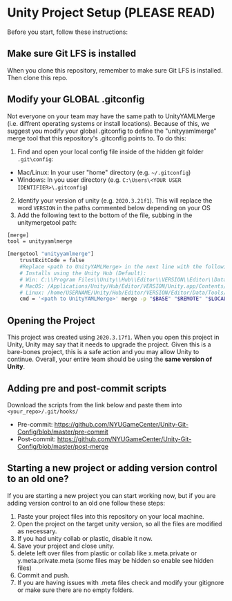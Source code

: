 # Unity Project Setup (PLEASE READ)

Before you start, follow these instructions:

## Make sure Git LFS is installed
When you clone this repository, remember to make sure Git LFS is installed. Then clone this repo.

## Modify your GLOBAL .gitconfig
Not everyone on your team may have the same path to UnityYAMLMerge (i.e. diffrent operating systems or install locations). Because of this, we suggest you modify your global .gitconfig to define the "unityyamlmerge" merge tool that this repository's .gitconfig points to. To do this:

1. Find and open your local config file inside of the hidden git folder `.git\config`:
- Mac/Linux: In your user "home" directory (e.g. `~/.gitconfig`)
- Windows: In you user directory (e.g. `C:\Users\<YOUR USER IDENTIFIER>\.gitconfig`)
2. Identify your version of unity (e.g. `2020.3.21f1`). This will replace the word `VERSION` in the paths commented below depending on your OS
3. Add the following text to the bottom of the file, subbing in the unitymergetool path:
```bash
[merge]
tool = unityyamlmerge

[mergetool "unityyamlmerge"]
    trustExitCode = false
    #Replace <path to UnityYAMLMerge> in the next line with the following default locations (may be diffrent depending on your Unity installation location)
    # Installs using the Unity Hub (Default):
    # Win: C:\\Program Files\\Unity\\Hub\\Editor\\VERSION\\Editor\\Data\\Tools\\UnityYAMLMerge.exe
    # MacOS: /Applications/Unity/Hub/Editor/VERSION/Unity.app/Contents/Tools/UnityYAMLMerge
    # Linux: /home/USERNAME/Unity/Hub/Editor/VERSION/Editor/Data/Tools/UnityYAMLMerge
    cmd = '<path to UnityYAMLMerge>' merge -p "$BASE" "$REMOTE" "$LOCAL" "$MERGED"
```

## Opening the Project
This project was created using `2020.3.17f1`. When you open this project in Unity, Unity may say that it needs to upgrade the project. Given this is a bare-bones project, this is a safe action and you may allow Unity to continue. Overall, your entire team should be using the **same version of Unity**.

## Adding pre and post-commit scripts
Download the scripts from the link below and paste them into `<your_repo>/.git/hooks/`
- Pre-commit: https://github.com/NYUGameCenter/Unity-Git-Config/blob/master/pre-commit
- Post-commit: https://github.com/NYUGameCenter/Unity-Git-Config/blob/master/post-merge

## Starting a new project or adding version control to an old one?
If you are starting a new project you can start working now, but if you are adding version control to an old one follow these steps:
1. Paste your project files into this repository on your local machine. 
2. Open the project on the target unity version, so all the files are modified as necessary. 
3. If you had unity collab or plastic, disable it now.
4. Save your project and close unity.
5. delete left over files from plastic or collab like x.meta.private or y.meta.private.meta (some files may be hidden so enable see hidden files)
6. Commit and push.
7. If you are having issues with .meta files check and modify your gitignore or make sure there are no empty folders. 

